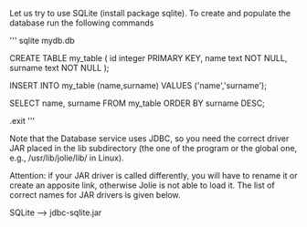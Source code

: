 Let us try to use SQLite (install package sqlite).
To create and populate the database run the following commands

'''
sqlite mydb.db

CREATE TABLE my_table (
 id integer PRIMARY KEY,
 name text NOT NULL,
 surname text NOT NULL
);

INSERT INTO my_table (name,surname) VALUES ('name','surname');

SELECT name, surname FROM my_table ORDER BY surname DESC;

.exit
'''


Note that the Database service uses JDBC, so you need the correct driver JAR
placed in the lib subdirectory (the one of the program or the global one, e.g.,
/usr/lib/jolie/lib/ in Linux).

Attention: if your JAR driver is called differently, you will have to rename it
or create an apposite link, otherwise Jolie is not able to load it. The list of
correct names for JAR drivers is given below.

SQLite --> jdbc-sqlite.jar
